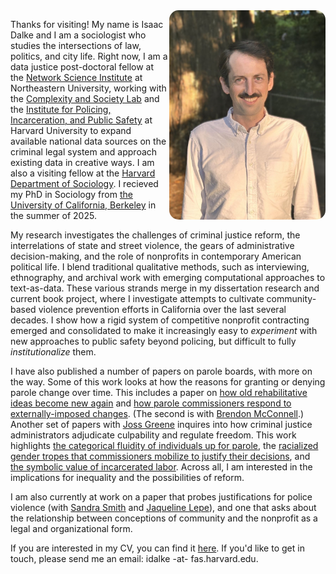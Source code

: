 <img src="head%20shot%203%20reduced.jpg" class="img-responsive" alt="Photo of Isaac" width = "250" align = "right" style = "border-radius: 15px;"/>

Thanks for visiting! My name is Isaac Dalke and I am a sociologist who studies the intersections of law, politics, and city life. Right now, I am a data justice post-doctoral fellow at the [Network Science Institute](https://www.networkscienceinstitute.org/) at Northeastern University, working with the [Complexity and Society Lab](https://brennanklein.com/and-lab) and the [Institute for Policing, Incarceration, and Public Safety](https://hutchinscenter.fas.harvard.edu/policing-incarceration-and-public-safety) at Harvard University to expand available national data sources on the criminal legal system and approach existing data in creative ways. I am also a visiting fellow at the [Harvard Department of Sociology](https://sociology.fas.harvard.edu/). I recieved my PhD in Sociology from [the University of California, Berkeley](https://sociology.berkeley.edu/) in the summer of 2025.




My research investigates the challenges of criminal justice reform, the interrelations of state and street violence, the gears of administrative decision-making, and the role of nonprofits in contemporary American political life. I blend traditional qualitative methods, such as interviewing, ethnography, and archival work with emerging computational approaches to text-as-data. These various strands merge in my dissertation research and current book project, where I investigate attempts to cultivate community-based violence prevention efforts in California over the last several decades. I show how a rigid system of competitive nonprofit contracting emerged and consolidated to make it increasingly easy to *experiment* with new approaches to public safety beyond policing, but difficult to fully *institutionalize* them.

I have also published a number of papers on parole boards, with more on the way. Some of this work looks at how the reasons for granting or denying parole change over time. This includes a paper on [how old rehabilitative ideas become new again](https://www.cambridge.org/core/journals/law-and-social-inquiry/article/i-come-before-you-a-changed-man-insight-compliance-and-refurbishing-penal-practice-in-california/C08B2D845DB27DB46DF1DEEFD2C656F8) and [how parole commissioners respond to externally-imposed changes](http://brendonmcconnell.github.io/pdf/parole_ML.pdf). (The second is with [Brendon McConnell](https://brendonmcconnell.github.io/).) Another set of papers with [Joss Greene](https://josstgreene.com/) inquires into how criminal justice administrators adjudicate culpability and regulate freedom. This work highlights [the categorical fluidity of individuals up for parole](https://link.springer.com/article/10.1007/s11186-023-09523-6), the [racialized gender tropes that commissioners mobilize to justify their decisions](https://journals.sagepub.com/doi/abs/10.1177/1362480620910222), and [the symbolic value of incarcerated labor](https://journals.sagepub.com/doi/abs/10.1177/14624745251320357). Across all, I am interested in the implications for inequality and the possibilities of reform. 

I am also currently at work on a paper that probes justifications for police violence (with [Sandra Smith](https://www.hks.harvard.edu/faculty/sandra-susan-smith) and [Jaqueline Lepe](https://sociology.berkeley.edu/graduate-student/jaqueline-lepe)), and one that asks about the relationship between conceptions of community and the nonprofit as a legal and organizational form.

If you are interested in my CV, you can find it <a href="Dalke%20CV%2025.08.20.pdf?raw=true" target="_blank">here</a>. If you'd like to get in touch, please send me an email: idalke -at- fas.harvard.edu. 
